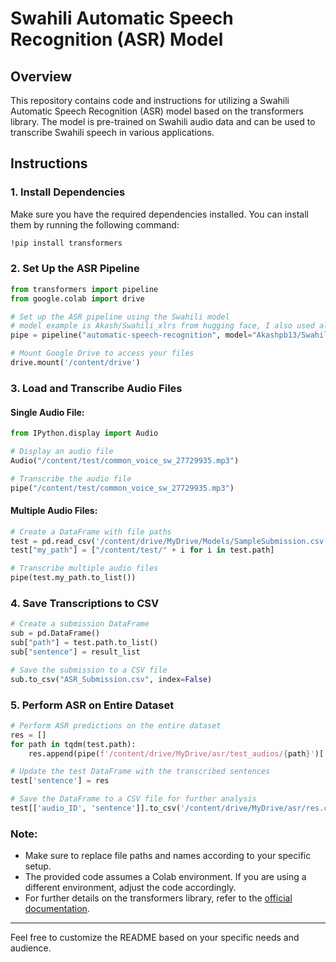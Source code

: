 # Swahili Automatic Speech Recognition (ASR) Model

## Overview

This repository contains code and instructions for utilizing a Swahili Automatic Speech Recognition (ASR) model based on the transformers library. The model is pre-trained on Swahili audio data and can be used to transcribe Swahili speech in various applications.

## Instructions

### 1. Install Dependencies

Make sure you have the required dependencies installed. You can install them by running the following command:

```bash
!pip install transformers
```

### 2. Set Up the ASR Pipeline

```python
from transformers import pipeline
from google.colab import drive

# Set up the ASR pipeline using the Swahili model
# model example is Akash/Swahili_xlrs from hugging face, I also used alamsher/wav2vec2-large-xlsr-53-common-voice-sw
pipe = pipeline("automatic-speech-recognition", model="Akashpb13/Swahili_xlsr", device=0)

# Mount Google Drive to access your files
drive.mount('/content/drive')
```

### 3. Load and Transcribe Audio Files

#### Single Audio File:

```python
from IPython.display import Audio

# Display an audio file
Audio("/content/test/common_voice_sw_27729935.mp3")

# Transcribe the audio file
pipe("/content/test/common_voice_sw_27729935.mp3")
```

#### Multiple Audio Files:

```python
# Create a DataFrame with file paths
test = pd.read_csv('/content/drive/MyDrive/Models/SampleSubmission.csv')
test["my_path"] = ["/content/test/" + i for i in test.path]

# Transcribe multiple audio files
pipe(test.my_path.to_list())
```

### 4. Save Transcriptions to CSV

```python
# Create a submission DataFrame
sub = pd.DataFrame()
sub["path"] = test.path.to_list()
sub["sentence"] = result_list

# Save the submission to a CSV file
sub.to_csv("ASR_Submission.csv", index=False)
```

### 5. Perform ASR on Entire Dataset

```python
# Perform ASR predictions on the entire dataset
res = []
for path in tqdm(test.path):
    res.append(pipe(f'/content/drive/MyDrive/asr/test_audios/{path}')['text'])

# Update the test DataFrame with the transcribed sentences
test['sentence'] = res

# Save the DataFrame to a CSV file for further analysis
test[['audio_ID', 'sentence']].to_csv('/content/drive/MyDrive/asr/res.csv', index=False)
```

### Note:

- Make sure to replace file paths and names according to your specific setup.
- The provided code assumes a Colab environment. If you are using a different environment, adjust the code accordingly.
- For further details on the transformers library, refer to the [official documentation](https://huggingface.co/transformers/).

---

Feel free to customize the README based on your specific needs and audience.